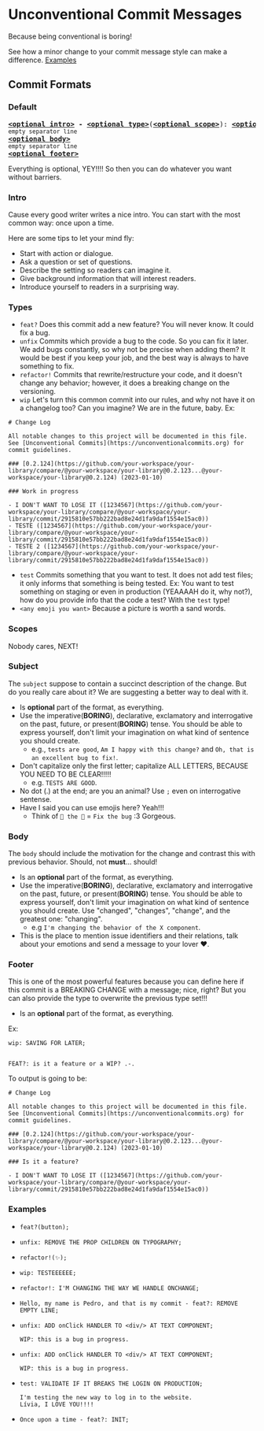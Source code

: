 # Unconventional Commit Messages

Because being conventional is boring!

See how a minor change to your commit message style can make a difference. [Examples](#examples)

## Commit Formats

### Default

<pre>
<b><a href="#types">&lt;optional intro&gt;</a> - </b><b><a href="#types">&lt;optional type&gt;</a></b></font>(<b><a href="#scopes">&lt;optional scope&gt;</a></b>): <b><a href="#subject">&lt;optional subject&gt;</a></b>
<sub>empty separator line</sub>
<b><a href="#body">&lt;optional body&gt;</a></b>
<sub>empty separator line</sub>
<b><a href="#footer">&lt;optional footer&gt;</a></b>
</pre>

Everything is optional, YEY!!!! So then you can do whatever you want without barriers.

### Intro

Cause every good writer writes a nice intro.
You can start with the most common way: once upon a time.

Here are some tips to let your mind fly:

- Start with action or dialogue.
- Ask a question or set of questions.
- Describe the setting so readers can imagine it.
- Give background information that will interest readers.
- Introduce yourself to readers in a surprising way.

### Types

- `feat?` Does this commit add a new feature? You will never know. It could fix a bug.
- `unfix` Commits which provide a bug to the code. So you can fix it later. We add bugs constantly, so why not be precise when adding them?
  It would be best if you keep your job, and the best way is always to have something to fix.
- `refactor!` Commits that rewrite/restructure your code, and it doesn't change any behavior; however, it does a breaking change on the versioning.
- `wip` Let's turn this common commit into our rules, and why not have it on a changelog too? Can you imagine? We are in the future, baby.
  Ex:

```
# Change Log

All notable changes to this project will be documented in this file.
See [Unconventional Commits](https://unconventionalcommits.org) for commit guidelines.

### [0.2.124](https://github.com/your-workspace/your-library/compare/@your-workspace/your-library@0.2.123...@your-workspace/your-library@0.2.124) (2023-01-10)

### Work in progress

- I DON'T WANT TO LOSE IT ([1234567](https://github.com/your-workspace/your-library/compare/@your-workspace/your-library/commit/2915810e57bb222bad8e24d1fa9daf1554e15ac0))
- TESTE ([1234567](https://github.com/your-workspace/your-library/compare/@your-workspace/your-library/commit/2915810e57bb222bad8e24d1fa9daf1554e15ac0))
- TESTE 2 ([1234567](https://github.com/your-workspace/your-library/compare/@your-workspace/your-library/commit/2915810e57bb222bad8e24d1fa9daf1554e15ac0))

```

- `test` Commits something that you want to test. It does not add test files; it only informs that something is being tested.
  Ex: You want to test something on staging or even in production (YEAAAAH do it, why not?), how do you provide info that the code a test? With the `test` type!
- `<any emoji you want>` Because a picture is worth a sand words.

### Scopes

Nobody cares, NEXT!

### Subject

The `subject` suppose to contain a succinct description of the change. But do you really care about it? We are suggesting a better way to deal with it.

- Is **optional** part of the format, as everything.
- Use the imperative(**BORING**), declarative, exclamatory and interrogative on the past, future, or present(**BORING**) tense. You should be able to express yourself, don't limit your imagination on what kind of sentence you should create.
  - e.g., `tests are good`, `Am I happy with this change?` and `Oh, that is an excellent bug to fix!`.
- Don't capitalize only the first letter; capitalize ALL LETTERS, BECAUSE YOU NEED TO BE CLEAR!!!!!
  - e.g. `TESTS ARE GOOD`.
- No dot (.) at the end; are you an animal? Use `;` even on interrogative sentense.
- Have I said you can use emojis here? Yeah!!!
  - Think of `🔧 the 🐛` = `Fix the bug` :3 Gorgeous.

### Body

The `body` should include the motivation for the change and contrast this with previous behavior. Should, not **must**... should!

- Is an **optional** part of the format, as everything.
- Use the imperative(**BORING**), declarative, exclamatory and interrogative on the past, future, or present(**BORING**) tense. You should be able to express yourself, don't limit your imagination on what kind of sentence you should create. Use "changed", "changes", "change", and the greatest one: "changing".
  - e.g `I'm changing the behavior of the X component`.
- This is the place to mention issue identifiers and their relations, talk about your emotions and send a message to your lover :heart:.

### Footer

This is one of the most powerful features because you can define here if this commit is a BREAKING CHANGE with a message; nice, right? But you can also provide the type to overwrite the previous type set!!!

- Is an **optional** part of the format, as everything.

Ex:

```
wip: SAVING FOR LATER;


FEAT?: is it a feature or a WIP? .-.
```

To output is going to be:

```
# Change Log

All notable changes to this project will be documented in this file.
See [Unconventional Commits](https://unconventionalcommits.org) for commit guidelines.

### [0.2.124](https://github.com/your-workspace/your-library/compare/@your-workspace/your-library@0.2.123...@your-workspace/your-library@0.2.124) (2023-01-10)

### Is it a feature?

- I DON'T WANT TO LOSE IT ([1234567](https://github.com/your-workspace/your-library/compare/@your-workspace/your-library/commit/2915810e57bb222bad8e24d1fa9daf1554e15ac0))
```

### Examples

- ```
  feat?(button);
  ```
- ```
  unfix: REMOVE THE PROP CHILDREN ON TYPOGRAPHY;
  ```
- ```
  refactor!(✨);
  ```
- ```
  wip: TESTEEEEEE;
  ```
- ```
  refactor!: I'M CHANGING THE WAY WE HANDLE ONCHANGE;
  ```
- ```
  Hello, my name is Pedro, and that is my commit - feat?: REMOVE EMPTY LINE;
  ```
- ```
  unfix: ADD onClick HANDLER TO <div/> AT TEXT COMPONENT;

  WIP: this is a bug in progress.
  ```

- ```
  unfix: ADD onClick HANDLER TO <div/> AT TEXT COMPONENT;

  WIP: this is a bug in progress.
  ```

- ```
  test: VALIDATE IF IT BREAKS THE LOGIN ON PRODUCTION;

  I'm testing the new way to log in to the website.
  Lívia, I LOVE YOU!!!!
  ```

- ```
  Once upon a time - feat?: INIT;
  ```
